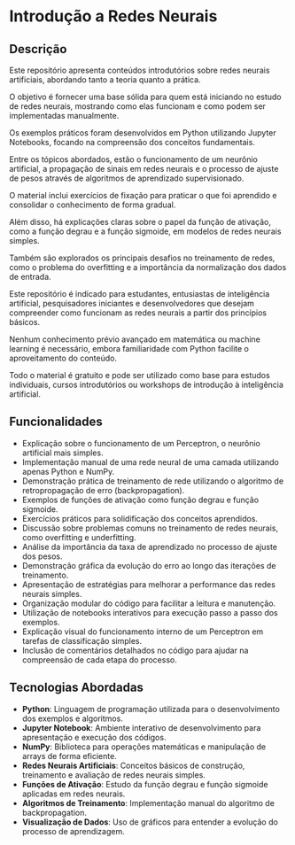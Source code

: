 # Introdução a Redes Neurais

## Descrição

Este repositório apresenta conteúdos introdutórios sobre redes neurais artificiais, abordando tanto a teoria quanto a prática.

O objetivo é fornecer uma base sólida para quem está iniciando no estudo de redes neurais, mostrando como elas funcionam e como podem ser implementadas manualmente.

Os exemplos práticos foram desenvolvidos em Python utilizando Jupyter Notebooks, focando na compreensão dos conceitos fundamentais.

Entre os tópicos abordados, estão o funcionamento de um neurônio artificial, a propagação de sinais em redes neurais e o processo de ajuste de pesos através de algoritmos de aprendizado supervisionado.

O material inclui exercícios de fixação para praticar o que foi aprendido e consolidar o conhecimento de forma gradual.

Além disso, há explicações claras sobre o papel da função de ativação, como a função degrau e a função sigmoide, em modelos de redes neurais simples.

Também são explorados os principais desafios no treinamento de redes, como o problema do overfitting e a importância da normalização dos dados de entrada.

Este repositório é indicado para estudantes, entusiastas de inteligência artificial, pesquisadores iniciantes e desenvolvedores que desejam compreender como funcionam as redes neurais a partir dos princípios básicos.

Nenhum conhecimento prévio avançado em matemática ou machine learning é necessário, embora familiaridade com Python facilite o aproveitamento do conteúdo.

Todo o material é gratuito e pode ser utilizado como base para estudos individuais, cursos introdutórios ou workshops de introdução à inteligência artificial.

## Funcionalidades

- Explicação sobre o funcionamento de um Perceptron, o neurônio artificial mais simples.
- Implementação manual de uma rede neural de uma camada utilizando apenas Python e NumPy.
- Demonstração prática de treinamento de rede utilizando o algoritmo de retropropagação de erro (backpropagation).
- Exemplos de funções de ativação como função degrau e função sigmoide.
- Exercícios práticos para solidificação dos conceitos aprendidos.
- Discussão sobre problemas comuns no treinamento de redes neurais, como overfitting e underfitting.
- Análise da importância da taxa de aprendizado no processo de ajuste dos pesos.
- Demonstração gráfica da evolução do erro ao longo das iterações de treinamento.
- Apresentação de estratégias para melhorar a performance das redes neurais simples.
- Organização modular do código para facilitar a leitura e manutenção.
- Utilização de notebooks interativos para execução passo a passo dos exemplos.
- Explicação visual do funcionamento interno de um Perceptron em tarefas de classificação simples.
- Inclusão de comentários detalhados no código para ajudar na compreensão de cada etapa do processo.

## Tecnologias Abordadas

- **Python**: Linguagem de programação utilizada para o desenvolvimento dos exemplos e algoritmos.
- **Jupyter Notebook**: Ambiente interativo de desenvolvimento para apresentação e execução dos códigos.
- **NumPy**: Biblioteca para operações matemáticas e manipulação de arrays de forma eficiente.
- **Redes Neurais Artificiais**: Conceitos básicos de construção, treinamento e avaliação de redes neurais simples.
- **Funções de Ativação**: Estudo da função degrau e função sigmoide aplicadas em redes neurais.
- **Algoritmos de Treinamento**: Implementação manual do algoritmo de backpropagation.
- **Visualização de Dados**: Uso de gráficos para entender a evolução do processo de aprendizagem.

